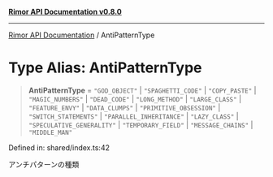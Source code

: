 [**Rimor API Documentation v0.8.0**](../README.md)

***

[Rimor API Documentation](../globals.md) / AntiPatternType

# Type Alias: AntiPatternType

> **AntiPatternType** = `"GOD_OBJECT"` \| `"SPAGHETTI_CODE"` \| `"COPY_PASTE"` \| `"MAGIC_NUMBERS"` \| `"DEAD_CODE"` \| `"LONG_METHOD"` \| `"LARGE_CLASS"` \| `"FEATURE_ENVY"` \| `"DATA_CLUMPS"` \| `"PRIMITIVE_OBSESSION"` \| `"SWITCH_STATEMENTS"` \| `"PARALLEL_INHERITANCE"` \| `"LAZY_CLASS"` \| `"SPECULATIVE_GENERALITY"` \| `"TEMPORARY_FIELD"` \| `"MESSAGE_CHAINS"` \| `"MIDDLE_MAN"`

Defined in: shared/index.ts:42

アンチパターンの種類
